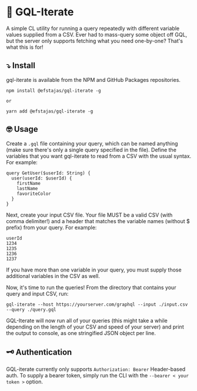 # 📃 GQL-Iterate

A simple CL utility for running a query repeatedly with different variable values supplied from a CSV. Ever had to mass-query some object off GQL, but the server only supports fetching what you need one-by-one? That's what this is for!

## ⤵ Install

gql-iterate is available from the NPM and GitHub Packages repositories.

```
npm install @efstajas/gql-iterate -g

or

yarn add @efstajas/gql-iterate -g
```

## 🤓 Usage

Create a `.gql` file containing your query, which can be named anything (make sure there's only a single query specified in the file). Define the variables that you want gql-iterate to read from a CSV with the usual syntax. For example:

```gql
query GetUser($userId: String) {
  user(userId: $userId) {
    firstName
    lastName
    favoriteColor
  }
}
```

Next, create your input CSV file. Your file MUST be a valid CSV (with comma delimiter!) and a header that matches the variable names (without $ prefix) from your query. For example:

```
userId
1234
1235
1236
1237
```

If you have more than one variable in your query, you must supply those additional variables in the CSV as well.

Now, it's time to run the queries! From the directory that contains your query and input CSV, run:

```
gql-iterate --host https://yourserver.com/graphql --input ./input.csv --query ./query.gql
```

GQL-Iterate will now run all of your queries (this might take a while depending on the length of your CSV and speed of your server) and print the output to console, as one stringified JSON object per line.

## 🗝 Authentication

GQL-iterate currently only supports `Authorization: Bearer` Header-based auth. To supply a bearer token, simply run the CLI with the `--bearer < your token >` option.